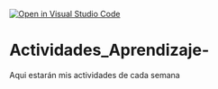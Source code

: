 [![Open in Visual Studio Code](https://classroom.github.com/assets/open-in-vscode-c66648af7eb3fe8bc4f294546bfd86ef473780cde1dea487d3c4ff354943c9ae.svg)](https://classroom.github.com/online_ide?assignment_repo_id=8453510&assignment_repo_type=AssignmentRepo)
# Actividades_Aprendizaje-
Aqui estarán mis actividades de cada semana
